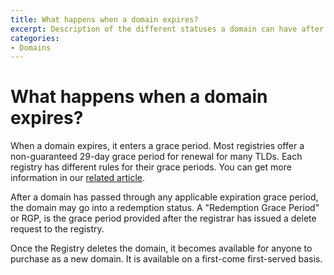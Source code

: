 ```yaml
---
title: What happens when a domain expires?
excerpt: Description of the different statuses a domain can have after its expiration.
categories:
- Domains
---
```


# What happens when a domain expires?

When a domain expires, it enters a grace period. Most registries offer a non-guaranteed 29-day grace period for renewal for many TLDs. Each registry has different rules for their grace periods. You can get more information in our [related article](http://support.dnsimple.com/articles/auto-renew-only-domains/).

After a domain has passed through any applicable expiration grace period, the domain may go into a redemption status. A "Redemption Grace Period" or RGP, is the grace period provided after the registrar has issued a delete request to the registry.

Once the Registry deletes the domain, it becomes available for anyone to purchase as a new domain. It is available on a first-come first-served basis.
